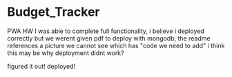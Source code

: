 # Budget_Tracker
PWA HW
I was able to complete full functionality, i believe i deployed correctly but we werent given pdf to deploy with mongodb, the readme references a picture we cannot see which has "code we need to add" i think this may be why deployment didnt work?

figured it out! deployed!